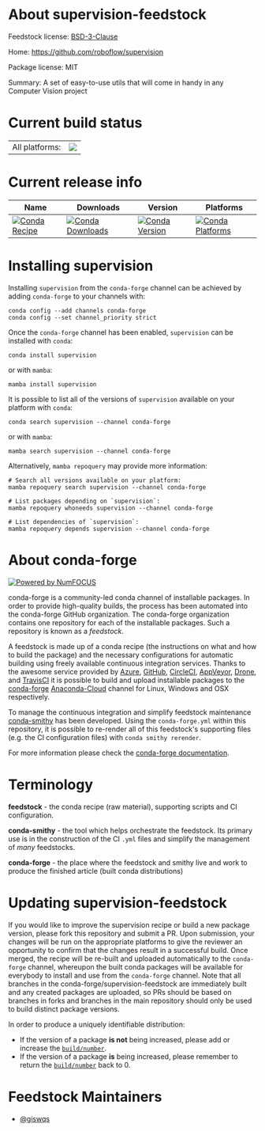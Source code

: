 About supervision-feedstock
===========================

Feedstock license: [BSD-3-Clause](https://github.com/conda-forge/supervision-feedstock/blob/main/LICENSE.txt)

Home: https://github.com/roboflow/supervision

Package license: MIT

Summary: A set of easy-to-use utils that will come in handy in any Computer Vision project

Current build status
====================


<table><tr><td>All platforms:</td>
    <td>
      <a href="https://dev.azure.com/conda-forge/feedstock-builds/_build/latest?definitionId=19796&branchName=main">
        <img src="https://dev.azure.com/conda-forge/feedstock-builds/_apis/build/status/supervision-feedstock?branchName=main">
      </a>
    </td>
  </tr>
</table>

Current release info
====================

| Name | Downloads | Version | Platforms |
| --- | --- | --- | --- |
| [![Conda Recipe](https://img.shields.io/badge/recipe-supervision-green.svg)](https://anaconda.org/conda-forge/supervision) | [![Conda Downloads](https://img.shields.io/conda/dn/conda-forge/supervision.svg)](https://anaconda.org/conda-forge/supervision) | [![Conda Version](https://img.shields.io/conda/vn/conda-forge/supervision.svg)](https://anaconda.org/conda-forge/supervision) | [![Conda Platforms](https://img.shields.io/conda/pn/conda-forge/supervision.svg)](https://anaconda.org/conda-forge/supervision) |

Installing supervision
======================

Installing `supervision` from the `conda-forge` channel can be achieved by adding `conda-forge` to your channels with:

```
conda config --add channels conda-forge
conda config --set channel_priority strict
```

Once the `conda-forge` channel has been enabled, `supervision` can be installed with `conda`:

```
conda install supervision
```

or with `mamba`:

```
mamba install supervision
```

It is possible to list all of the versions of `supervision` available on your platform with `conda`:

```
conda search supervision --channel conda-forge
```

or with `mamba`:

```
mamba search supervision --channel conda-forge
```

Alternatively, `mamba repoquery` may provide more information:

```
# Search all versions available on your platform:
mamba repoquery search supervision --channel conda-forge

# List packages depending on `supervision`:
mamba repoquery whoneeds supervision --channel conda-forge

# List dependencies of `supervision`:
mamba repoquery depends supervision --channel conda-forge
```


About conda-forge
=================

[![Powered by
NumFOCUS](https://img.shields.io/badge/powered%20by-NumFOCUS-orange.svg?style=flat&colorA=E1523D&colorB=007D8A)](https://numfocus.org)

conda-forge is a community-led conda channel of installable packages.
In order to provide high-quality builds, the process has been automated into the
conda-forge GitHub organization. The conda-forge organization contains one repository
for each of the installable packages. Such a repository is known as a *feedstock*.

A feedstock is made up of a conda recipe (the instructions on what and how to build
the package) and the necessary configurations for automatic building using freely
available continuous integration services. Thanks to the awesome service provided by
[Azure](https://azure.microsoft.com/en-us/services/devops/), [GitHub](https://github.com/),
[CircleCI](https://circleci.com/), [AppVeyor](https://www.appveyor.com/),
[Drone](https://cloud.drone.io/welcome), and [TravisCI](https://travis-ci.com/)
it is possible to build and upload installable packages to the
[conda-forge](https://anaconda.org/conda-forge) [Anaconda-Cloud](https://anaconda.org/)
channel for Linux, Windows and OSX respectively.

To manage the continuous integration and simplify feedstock maintenance
[conda-smithy](https://github.com/conda-forge/conda-smithy) has been developed.
Using the ``conda-forge.yml`` within this repository, it is possible to re-render all of
this feedstock's supporting files (e.g. the CI configuration files) with ``conda smithy rerender``.

For more information please check the [conda-forge documentation](https://conda-forge.org/docs/).

Terminology
===========

**feedstock** - the conda recipe (raw material), supporting scripts and CI configuration.

**conda-smithy** - the tool which helps orchestrate the feedstock.
                   Its primary use is in the construction of the CI ``.yml`` files
                   and simplify the management of *many* feedstocks.

**conda-forge** - the place where the feedstock and smithy live and work to
                  produce the finished article (built conda distributions)


Updating supervision-feedstock
==============================

If you would like to improve the supervision recipe or build a new
package version, please fork this repository and submit a PR. Upon submission,
your changes will be run on the appropriate platforms to give the reviewer an
opportunity to confirm that the changes result in a successful build. Once
merged, the recipe will be re-built and uploaded automatically to the
`conda-forge` channel, whereupon the built conda packages will be available for
everybody to install and use from the `conda-forge` channel.
Note that all branches in the conda-forge/supervision-feedstock are
immediately built and any created packages are uploaded, so PRs should be based
on branches in forks and branches in the main repository should only be used to
build distinct package versions.

In order to produce a uniquely identifiable distribution:
 * If the version of a package **is not** being increased, please add or increase
   the [``build/number``](https://docs.conda.io/projects/conda-build/en/latest/resources/define-metadata.html#build-number-and-string).
 * If the version of a package **is** being increased, please remember to return
   the [``build/number``](https://docs.conda.io/projects/conda-build/en/latest/resources/define-metadata.html#build-number-and-string)
   back to 0.

Feedstock Maintainers
=====================

* [@giswqs](https://github.com/giswqs/)

